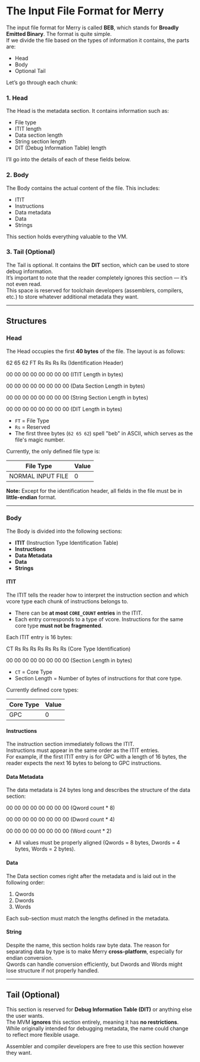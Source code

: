 # The Input File Format for Merry

The input file format for Merry is called **BEB**, which stands for **Broadly Emitted Binary**. The format is quite simple.  
If we divide the file based on the types of information it contains, the parts are:

- Head
- Body
- Optional Tail

Let’s go through each chunk:

### 1. Head

The Head is the metadata section. It contains information such as:

- File type
- ITIT length
- Data section length
- String section length
- DIT (Debug Information Table) length

I’ll go into the details of each of these fields below.

### 2. Body

The Body contains the actual content of the file. This includes:

- ITIT
- Instructions
- Data metadata
- Data
- Strings

This section holds everything valuable to the VM.

### 3. Tail (Optional)

The Tail is optional. It contains the **DIT** section, which can be used to store debug information.  
It’s important to note that the reader completely ignores this section — it’s not even read.  
This space is reserved for toolchain developers (assemblers, compilers, etc.) to store whatever additional metadata they want.

---

## Structures

### Head

The Head occupies the first **40 bytes** of the file. The layout is as follows:

62 65 62 FT Rs Rs Rs Rs (Identification Header)

00 00 00 00 00 00 00 00 (ITIT Length in bytes)

00 00 00 00 00 00 00 00 (Data Section Length in bytes)

00 00 00 00 00 00 00 00 (String Section Length in bytes)

00 00 00 00 00 00 00 00 (DIT Length in bytes)

- `FT` = File Type  
- `Rs` = Reserved  
- The first three bytes (`62 65 62`) spell "beb" in ASCII, which serves as the file's magic number.

Currently, the only defined file type is:

| File Type        | Value |
|------------------|-------|
| NORMAL INPUT FILE | 0     |

**Note:** Except for the identification header, all fields in the file must be in **little-endian** format.

---

### Body

The Body is divided into the following sections:

- **ITIT** (Instruction Type Identification Table)
- **Instructions**
- **Data Metadata**
- **Data**
- **Strings**

#### ITIT

The ITIT tells the reader how to interpret the instruction section and which vcore type each chunk of instructions belongs to.

- There can be **at most `CORE_COUNT` entries** in the ITIT.
- Each entry corresponds to a type of vcore. Instructions for the same core type **must not be fragmented**.

Each ITIT entry is 16 bytes:

CT Rs Rs Rs Rs Rs Rs Rs (Core Type Identification)

00 00 00 00 00 00 00 00 (Section Length in bytes)

- `CT` = Core Type  
- Section Length = Number of bytes of instructions for that core type.

Currently defined core types:

| Core Type | Value |
|-----------|-------|
| GPC       | 0     |

#### Instructions

The instruction section immediately follows the ITIT.  
Instructions must appear in the same order as the ITIT entries.  
For example, if the first ITIT entry is for GPC with a length of 16 bytes, the reader expects the next 16 bytes to belong to GPC instructions.

#### Data Metadata

The data metadata is 24 bytes long and describes the structure of the data section:

00 00 00 00 00 00 00 00 (Qword count * 8)

00 00 00 00 00 00 00 00 (Dword count * 4)

00 00 00 00 00 00 00 00 (Word count * 2)

- All values must be properly aligned (Qwords = 8 bytes, Dwords = 4 bytes, Words = 2 bytes).

#### Data

The Data section comes right after the metadata and is laid out in the following order:

1. Qwords
2. Dwords
3. Words

Each sub-section must match the lengths defined in the metadata.

#### String

Despite the name, this section holds raw byte data.
The reason for separating data by type is to make Merry **cross-platform**, especially for endian conversion.  
Qwords can handle conversion efficiently, but Dwords and Words might lose structure if not properly handled.

---

## Tail (Optional)

This section is reserved for **Debug Information Table (DIT)** or anything else the user wants.  
The MVM **ignores** this section entirely, meaning it has **no restrictions**.  
While originally intended for debugging metadata, the name could change to reflect more flexible usage.

Assembler and compiler developers are free to use this section however they want.

